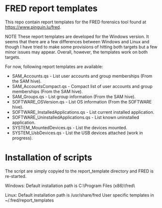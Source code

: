 # FRED report templates
This repo contain report templates for the FRED forensics tool found at https://www.pinguin.lu/fred.

NOTE These report templates are developed for the Windows version. It seems that there are a few differences between Windows and Linux and though I have tried to make some provisions of hitting both targets but a few minor issues may appear. Overall, however, the templates work on both targets.

For now, following report templates are available:

- SAM_Accounts.qs - List user accounts and group memberships (From the SAM hive).
- SAM_AccountsCompact.qs - Compact list of user accounts and group memberships (From the SAM hive).
- SAM_Groups.qs - List group information (From the SAM hive).
- SOFTWARE_OSVersion.qs - List OS information (From the SOFTWARE hive).
- SOFTWARE_InstalledApplications.qs - List current installed application.
- SOFTWARE_UninstalledApplications.qs - List known uninstalled application.
- SYSTEM_MountedDevices.qs - List the devices mounted.
- SYSTEM_UsbDevices.qs - List the USB devices attached (work in  progress).

# Installation of scripts
The script are simply copyied to the report_template directory and FRED is re-started.

Windows:
Default installation path is C:\Program Files (x86)\fred\

Linux:
Default installation path is /usr/share/fred
User specific templates in ~/.fred/report_templates

